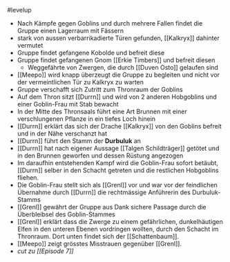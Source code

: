 #levelup

- Nach Kämpfe gegen Goblins und durch mehrere Fallen findet die Gruppe einen Lagerraum mit Fässern
- stark von aussen verbarrikadierte Türen gefunden, [[Kalkryx]] dahinter vermutet
- Gruppe findet gefangene Kobolde und befreit diese
- Gruppe findet gefangenen Gnom [[Erkie Timbers]] und befreit diesen
	- Weggefährte von Zwergen, die durch [[Duven Osto]] gelaufen sind
- [[Meepo]] wird knapp überzeugt die Gruppe zu begleiten und nicht vor der vermeintlichen Tür zu Kalkryx zu warten 
- Gruppe verschafft sich Zutritt zum Thronraum der Goblins
- Auf dem Thron sitzt [[Durrn]] und wird von 2 anderen Hobgoblins und einer Goblin-Frau mit Stab bewacht
- In der Mitte des Thronsaals führt eine Art Brunnen mit einer verschlungenen Pflanze in ein tiefes Loch hinein
- [[Durrn]] erklärt das sich der Drache [[Kalkryx]] von den Goblins befreit und in der Nähe verschanzt hat
- [[Durrn]] führt den Stamm der **Durbuluk** an
- [[Durrn]] hat nach eigener Aussage [[Talgen Schildträger]] getötet und in den Brunnen geworfen und dessen Rüstung angezogen
- Im daraufhin entstehenden Kampf wird die Goblin-Frau sofort betäubt, [[Durrn]] selber in den Schacht getreten und die restlichen Hobgoblins fliehen.
- Die Goblin-Frau stellt sich als [[Grenl]] vor und war vor der feindlichen Übernahme durch [[Durrn]] die rechtmässige Anführerin des Durbuluk-Stamms
- [[Grenl]] gewährt der Gruppe aus Dank sichere Passage durch die Überbleibsel des Goblin-Stammes
- [[Grenl]] erklärt dass die Zwerge zu einem gefährlichen, dunkelhäutigen Elfen in den unteren Ebenen vordringen wollten, durch den Schacht im Thronraum. Dort unten findet sich der [[Schattenbaum]].
- [[Meepo]] zeigt grösstes Misstrauen gegenüber [[Grenl]].
- *cut zu [[Episode 7]]*